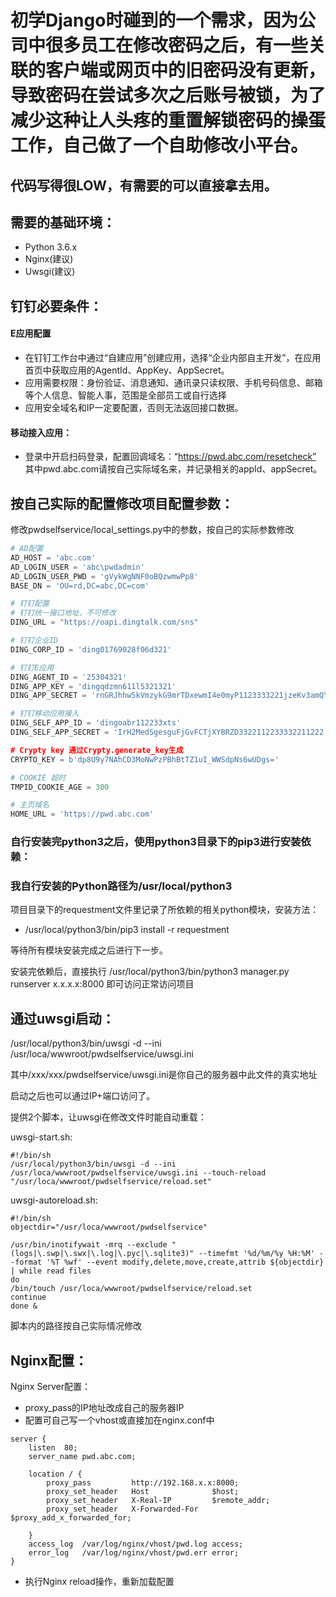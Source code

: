 # 初学Django时碰到的一个需求，因为公司中很多员工在修改密码之后，有一些关联的客户端或网页中的旧密码没有更新，导致密码在尝试多次之后账号被锁，为了减少这种让人头疼的重置解锁密码的操蛋工作，自己做了一个自助修改小平台。

## 代码写得很LOW，有需要的可以直接拿去用。
 

## 需要的基础环境：
* Python 3.6.x
* Nginx(建议)
* Uwsgi(建议)

## 钉钉必要条件：
#### E应用配置
* 在钉钉工作台中通过“自建应用”创建应用，选择“企业内部自主开发”，在应用首页中获取应用的AgentId、AppKey、AppSecret。
* 应用需要权限：身份验证、消息通知、通讯录只读权限、手机号码信息、邮箱等个人信息、智能人事，范围是全部员工或自行选择
* 应用安全域名和IP一定要配置，否则无法返回接口数据。

#### 移动接入应用：
* 登录中开启扫码登录，配置回调域名：“https://pwd.abc.com/resetcheck”
  其中pwd.abc.com请按自己实际域名来，并记录相关的appId、appSecret。


## 按自己实际的配置修改项目配置参数：
修改pwdselfservice/local_settings.py中的参数，按自己的实际参数修改

``` python
# AD配置
AD_HOST = 'abc.com'
AD_LOGIN_USER = 'abc\pwdadmin'
AD_LOGIN_USER_PWD = 'gVykWgNNF0oBQzwmwPp8'
BASE_DN = 'OU=rd,DC=abc,DC=com'

# 钉钉配置
# 钉钉统一接口地址，不可修改
DING_URL = "https://oapi.dingtalk.com/sns"

# 钉钉企业ID
DING_CORP_ID = 'ding01769028f06d321'

# 钉钉E应用
DING_AGENT_ID = '25304321'
DING_APP_KEY = 'dingqdzmn611l5321321'
DING_APP_SECRET = 'rnGRJhhw5kVmzykG9mrTDxewmI4e0myP1123333221jzeKv3amQYWcInLV3x'

# 钉钉移动应用接入
DING_SELF_APP_ID = 'dingoabr112233xts'
DING_SELF_APP_SECRET = 'IrH2MedSgesguFjGvFCTjXYBRZD3322112233332211222

# Crypty key 通过Crypty.generate_key生成
CRYPTO_KEY = b'dp8U9y7NAhCD3MoNwPzPBhBtTZ1uI_WWSdpNs6wUDgs='

# COOKIE 超时
TMPID_COOKIE_AGE = 300

# 主页域名
HOME_URL = 'https://pwd.abc.com'

```


### 自行安装完python3之后，使用python3目录下的pip3进行安装依赖：
### 我自行安装的Python路径为/usr/local/python3
项目目录下的requestment文件里记录了所依赖的相关python模块，安装方法：
* /usr/local/python3/bin/pip3 install -r requestment

等待所有模块安装完成之后进行下一步。

安装完依赖后，直接执行
/usr/local/python3/bin/python3 manager.py runserver x.x.x.x:8000
即可访问正常访问项目

## 通过uwsgi启动：
/usr/local/python3/bin/uwsgi -d --ini /usr/loca/wwwroot/pwdselfservice/uwsgi.ini

其中/xxx/xxx/pwdselfservice/uwsgi.ini是你自己的服务器中此文件的真实地址

启动之后也可以通过IP+端口访问了。

提供2个脚本，让uwsgi在修改文件时能自动重载：

uwsgi-start.sh:
```shell
#!/bin/sh
/usr/local/python3/bin/uwsgi -d --ini /usr/loca/wwwroot/pwdselfservice/uwsgi.ini --touch-reload "/usr/loca/wwwroot/pwdselfservice/reload.set"
```

uwsgi-autoreload.sh:
```shell
#!/bin/sh
objectdir="/usr/loca/wwwroot/pwdselfservice"

/usr/bin/inotifywait -mrq --exclude "(logs|\.swp|\.swx|\.log|\.pyc|\.sqlite3)" --timefmt '%d/%m/%y %H:%M' --format '%T %wf' --event modify,delete,move,create,attrib ${objectdir} | while read files
do
/bin/touch /usr/loca/wwwroot/pwdselfservice/reload.set
continue
done & 
```
脚本内的路径按自己实际情况修改

## Nginx配置：

Nginx Server配置：
* proxy_pass的IP地址改成自己的服务器IP
* 配置可自己写一个vhost或直接加在nginx.conf中
``` nginx
server {
    listen  80;
    server_name pwd.abc.com;

    location / {
        proxy_pass         http://192.168.x.x:8000;
        proxy_set_header   Host              $host;
        proxy_set_header   X-Real-IP         $remote_addr;
        proxy_set_header   X-Forwarded-For   $proxy_add_x_forwarded_for;

    }
	access_log  /var/log/nginx/vhost/pwd.log access;
	error_log   /var/log/nginx/vhost/pwd.err error;
}
```

- 执行Nginx reload操作，重新加载配置


